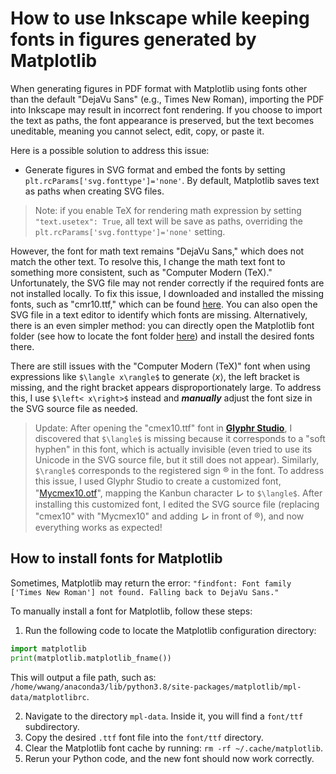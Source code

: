 # How to use Inkscape while keeping fonts in figures generated by Matplotlib

When generating figures in PDF format with Matplotlib using fonts other than the default "DejaVu Sans" (e.g., Times New Roman), importing the PDF into Inkscape may result in incorrect font rendering. If you choose to import the text as paths, the font appearance is preserved, but the text becomes uneditable, meaning you cannot select, edit, copy, or paste it.

Here is a possible solution to address this issue:

* Generate figures in SVG format and embed the fonts by setting `plt.rcParams['svg.fonttype']='none'`. By default, Matplotlib saves text as paths when creating SVG files.

> Note: if you enable TeX for rendering math expression by setting `"text.usetex": True`, all text will be save as paths, overriding the `plt.rcParams['svg.fonttype']='none'` setting.


However, the font for math text remains "DejaVu Sans," which does not match the other text. To resolve this, I change the math text font to something more consistent, such as "Computer Modern (TeX)." Unfortunately, the SVG file may not render correctly if the required fonts are not installed locally. To fix this issue, I downloaded and installed the missing fonts, such as "cmr10.ttf," which can be found [here](https://github.com/ClassroomPresenter/CP3/blob/master/Fonts/cmr10.ttf). You can also open the SVG file in a text editor to identify which fonts are missing.
Alternatively, there is an even simpler method: you can directly open the Matplotlib font folder (see how to locate the font folder [here](#how-to-install-fonts-for-matplotlib)) and install the desired fonts there.

There are still issues with the "Computer Modern (TeX)" font when using expressions like `$\langle x\rangle$` to generate $\langle x\rangle$, the left bracket is missing, and the right bracket appears disproportionately large. To address this, I use `$\left< x\right>$` instead and ***manually*** adjust the font size in the SVG source file as needed.

> Update: After opening the "cmex10.ttf" font in [**Glyphr Studio**](https://www.glyphrstudio.com/online), I discovered that `$\langle$` is missing because it corresponds to a "soft hyphen" in this font, which is actually invisible (even tried to use its Unicode in the SVG source file, but it still does not appear). Similarly, `$\rangle$` corresponds to the registered sign ® in the font. To address this issue, I used Glyphr Studio to create a customized font, "[Mycmex10.otf](/plot_template/Inkscape/Mycmex10-Regular.otf)", mapping the Kanbun character ㆑ to `$\langle$`. After installing this customized font, I edited the SVG source file (replacing "cmex10" with "Mycmex10" and adding ㆑ in front of ®), and now everything works as expected!

## How to install fonts for Matplotlib

Sometimes, Matplotlib may return the error: `"findfont: Font family ['Times New Roman'] not found. Falling back to DejaVu Sans."`

To manually install a font for Matplotlib, follow these steps:

1. Run the following code to locate the Matplotlib configuration directory:
``` python
import matplotlib
print(matplotlib.matplotlib_fname())
```
This will output a file path, such as: `/home/wwang/anaconda3/lib/python3.8/site-packages/matplotlib/mpl-data/matplotlibrc`.

2. Navigate to the directory `mpl-data`. Inside it, you will find a `font/ttf` subdirectory.
3. Copy the desired `.ttf` font file into the `font/ttf` directory.
4. Clear the Matplotlib font cache by running: `rm -rf ~/.cache/matplotlib`.
5. Rerun your Python code, and the new font should now work correctly.
